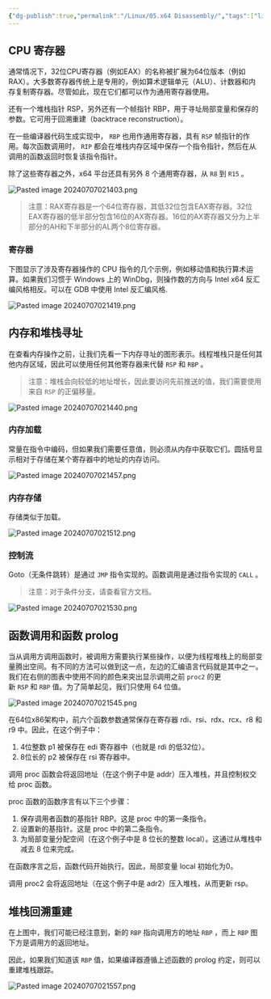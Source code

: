 ```yaml
---
{"dg-publish":true,"permalink":"/Linux/05.x64 Disassembly/","tags":["linux"],"dgPassFrontmatter":true,"noteIcon":"","created":"2024-07-07T01:56:59.927+08:00","updated":"2024-07-07T02:15:58.008+08:00"}
---
```




## CPU 寄存器

通常情况下，32位CPU寄存器（例如EAX）的名称被扩展为64位版本（例如RAX）。大多数寄存器传统上是专用的，例如算术逻辑单元（ALU）、计数器和内存复制寄存器。尽管如此，现在它们都可以作为通用寄存器使用。

还有一个堆栈指针 RSP，另外还有一个帧指针 RBP，用于寻址局部变量和保存的参数。它可用于回溯重建（backtrace reconstruction）。

在一些编译器代码生成实现中， `RBP` 也用作通用寄存器，具有 `RSP` 帧指针的作用。每次函数调用时， `RIP` 都会在堆栈内存区域中保存一个指令指针，然后在从调用的函数返回时恢复该指令指针。

除了这些寄存器之外，x64 平台还具有另外 8 个通用寄存器，从 `R8` 到 `R15` 。

![Pasted image 20240707021403.png](/img/user/Linux/assert/Pasted%20image%2020240707021403.png)

>注意：RAX寄存器是一个64位寄存器，其低32位包含EAX寄存器。32位EAX寄存器的低半部分包含16位的AX寄存器。16位的AX寄存器又分为上半部分的AH和下半部分的AL两个8位寄存器。

### 寄存器

下图显示了涉及寄存器操作的 CPU 指令的几个示例，例如移动值和执行算术运算。如果我们习惯于 Windows 上的 WinDbg，则操作数的方向与 Intel x64 反汇编风格相反。可以在 GDB 中使用 Intel 反汇编风格.

![Pasted image 20240707021419.png](/img/user/Linux/assert/Pasted%20image%2020240707021419.png)
## 内存和堆栈寻址

在查看内存操作之前，让我们先看一下内存寻址的图形表示。线程堆栈只是任何其他内存区域，因此可以使用任何其他寄存器来代替 `RSP` 和 `RBP` 。

>注意：堆栈会向较低的地址增长，因此要访问先前推送的值，我们需要使用来自 `RSP` 的正偏移量。


![Pasted image 20240707021440.png](/img/user/Linux/assert/Pasted%20image%2020240707021440.png)
### 内存加载

常量在指令中编码，但如果我们需要任意值，则必须从内存中获取它们。圆括号显示相对于存储在某个寄存器中的地址的内存访问。


![Pasted image 20240707021457.png](/img/user/Linux/assert/Pasted%20image%2020240707021457.png)
### 内存存储

存储类似于加载。

![Pasted image 20240707021512.png](/img/user/Linux/assert/Pasted%20image%2020240707021512.png)

### 控制流

Goto（无条件跳转）是通过 `JMP` 指令实现的。函数调用是通过指令实现的 `CALL` 。

>注意：对于条件分支，请查看官方文档。

![Pasted image 20240707021530.png](/img/user/Linux/assert/Pasted%20image%2020240707021530.png)
## 函数调用和函数 prolog

当从调用方调用函数时，被调用方需要执行某些操作，以便为线程堆栈上的局部变量腾出空间。有不同的方法可以做到这一点，左边的汇编语言代码就是其中之一。我们在右侧的图表中使用不同的颜色来突出显示调用之前 `proc2` 的更新 `RSP` 和 `RBP` 值。为了简单起见，我们只使用 64 位值。

![Pasted image 20240707021545.png](/img/user/Linux/assert/Pasted%20image%2020240707021545.png)

在64位x86架构中，前六个函数参数通常保存在寄存器 rdi、rsi、rdx、rcx、r8 和 r9 中。因此，在这个例子中：

1. 4位整数 p1 被保存在 edi 寄存器中（也就是 rdi 的低32位）。
2. 8位长的 p2 被保存在 rsi 寄存器中。

调用 proc 函数会将返回地址（在这个例子中是 addr）压入堆栈，并且控制权交给 proc 函数。

proc 函数的函数序言有以下三个步骤：

1. 保存调用者函数的基指针 RBP。这是 proc 中的第一条指令。
2. 设置新的基指针。这是 proc 中的第二条指令。
3. 为局部变量分配空间（在这个例子中是 8 位长的整数 local）。这通过从堆栈中减去 8 位来完成。

在函数序言之后，函数代码开始执行。因此，局部变量 local 初始化为0。

调用 proc2 会将返回地址（在这个例子中是 adr2）压入堆栈，从而更新 rsp。

## 堆栈回溯重建

在上图中，我们可能已经注意到，新的 `RBP` 指向调用方的地址 `RBP` ，而上 `RBP` 图下方是调用方的返回地址。

因此，如果我们知道该 `RBP` 值，如果编译器遵循上述函数的 prolog 约定，则可以重建堆栈跟踪。

![Pasted image 20240707021557.png](/img/user/Linux/assert/Pasted%20image%2020240707021557.png)